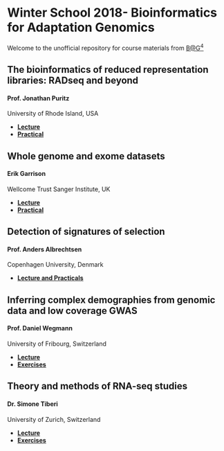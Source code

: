 # Winter School 2018- Bioinformatics for Adaptation Genomics

Welcome to the unofficial repository for course materials from [B@G<sup>4</sup>](http://www.adaptation.ethz.ch/education/bag-winter-school-2018.html)

## The bioinformatics of reduced representation libraries: RADseq and beyond
#### Prof. Jonathan Puritz  
University of Rhode Island, USA

* **[Lecture](/Lectures/Day1)**
* **[Practical](/Exercises/Day1)**

##  Whole genome and exome datasets
#### Erik Garrison 
Wellcome Trust Sanger Institute, UK

* **[Lecture](https://docs.google.com/presentation/d/1t921ccF66N0_oyn09gbM0w8nzADzWF20rfZkeMv3Sy8/edit?usp=sharing)**
* **[Practical](https://docs.google.com/document/d/1CV3AUackPEaSw7GkY6f7Q5lnlTVeWkyh6IOrB4jQwMg/edit?usp=sharing)**

## Detection of signatures of selection
#### Prof. Anders Albrechtsen 
Copenhagen University, Denmark

* **[Lecture and Practicals](http://popgen.dk/albrecht/BAG2018/web/)**

## Inferring complex demographies from genomic data and low coverage GWAS
#### Prof. Daniel Wegmann 
University of Fribourg, Switzerland

* **[Lecture](http://homeweb.unifr.ch/wegmannd/pub/BAG2018/DemoInference_complete_2018.pdf)**
* **[Exercises](http://homeweb.unifr.ch/wegmannd/pub/BAG2018/)**

## Theory and methods of RNA-seq studies
#### Dr. Simone Tiberi 
University of Zurich, Switzerland

* **[Lecture](https://github.com/SimoneTiberi/BG4-2018/tree/master/Slides)**
* **[Exercises](https://github.com/SimoneTiberi/BG4-2018)**
